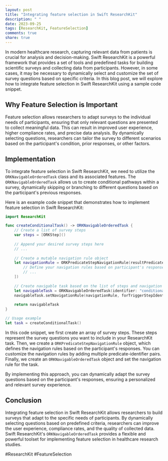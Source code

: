 ```yaml
---
layout: post
title: "Integrating feature selection in Swift ResearchKit"
description: " "
date: 2023-09-25
tags: [ResearchKit, FeatureSelection]
comments: true
share: true
---
```


In modern healthcare research, capturing relevant data from patients is crucial for analysis and decision-making. Swift ResearchKit is a powerful framework that provides a set of tools and predefined tasks for building scientific surveys and collecting data from participants. However, in some cases, it may be necessary to dynamically select and customize the set of survey questions based on specific criteria. In this blog post, we will explore how to integrate feature selection in Swift ResearchKit using a sample code snippet.

## Why Feature Selection is Important

Feature selection allows researchers to adapt surveys to the individual needs of participants, ensuring that only relevant questions are presented to collect meaningful data. This can result in improved user experience, higher compliance rates, and precise data analysis. By dynamically selecting questions, researchers can tailor the survey to different scenarios based on the participant's condition, prior responses, or other factors.

## Implementation

To integrate feature selection in Swift ResearchKit, we need to utilize the `ORKNavigableOrderedTask` class and its associated features. The `ORKNavigableOrderedTask` allows us to create conditional pathways within a survey, dynamically skipping or branching to different questions based on the participant's previous responses.

Here is an example code snippet that demonstrates how to implement feature selection in Swift ResearchKit:

```swift
import ResearchKit

func createConditionalTask() -> ORKNavigableOrderedTask {
    // Create a list of survey steps
    var steps = [ORKStep]()
    
    // Append your desired survey steps here
    // ...
    
    // Create a mutable navigation rule object
    let navigationRule = ORKPredicateStepNavigationRule(resultPredicatesAndDestinationStepIdentifiers: [
        // Define your navigation rules based on participant's responses
        // ...
    ])
    
    // Create navigable task based on the list of steps and navigation rule
    let navigableTask = ORKNavigableOrderedTask(identifier: "conditionalTask", steps: steps)
    navigableTask.setNavigationRule(navigationRule, forTriggerStepIdentifier: nil)
    
    return navigableTask
}

// Usage example
let task = createConditionalTask()
```

In this code snippet, we first create an array of survey steps. These steps represent the survey questions you want to include in your ResearchKit task. Then, we create a `ORKPredicateStepNavigationRule` object, which defines the navigation rules based on the participant's responses. You can customize the navigation rules by adding multiple predicate-identifier pairs. Finally, we create an `ORKNavigableOrderedTask` object and set the navigation rule for the task.

By implementing this approach, you can dynamically adapt the survey questions based on the participant's responses, ensuring a personalized and relevant survey experience.

## Conclusion

Integrating feature selection in Swift ResearchKit allows researchers to build surveys that adapt to the specific needs of participants. By dynamically selecting questions based on predefined criteria, researchers can improve the user experience, compliance rates, and the quality of collected data. Swift ResearchKit's `ORKNavigableOrderedTask` provides a flexible and powerful toolset for implementing feature selection in healthcare research studies.

#ResearchKit #FeatureSelection